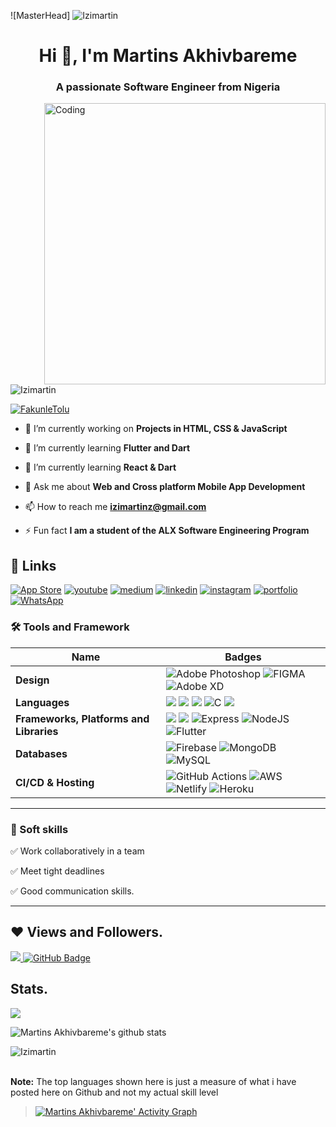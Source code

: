
 ![MasterHead] <img src="https://scontent.fabv2-1.fna.fbcdn.net/v/t39.30808-6/328289937_711034964058422_594150769074536230_n.png?stp=dst-png_s960x960&_nc_cat=101&ccb=1-7&_nc_sid=e3f864&_nc_eui2=AeGjdYwxOw2IMth5zj7C4ICwz3AL7aFydIfPcAvtoXJ0h0T8Ansb8dEibhwsewfyf4IY8DudQJB2z_30zmgxOhoA&_nc_ohc=G4J9iC17r8YAX8Rb2iw&_nc_oc=AQnF04r-Lq4IvPfrXYfqpiWEAy81bj--urAo4ETiCzjkEzriLk3jSVC-zNj-_u6SmwA&_nc_zt=23&_nc_ht=scontent.fabv2-1.fna&oh=00_AfBhyDUiCqgggDY0WjdbHtvmSmyXOyhvJVZdJo5S9YBUXQ&oe=63DC35C5" alt="Izimartin" />
<h1 align="center">Hi 👋, I'm Martins Akhivbareme </h1>
<h3 align="center">A passionate Software Engineer from Nigeria</h3>
<img align= "right" alt="Coding" width="450" src="https://github.com/Izimartin/git-tutorial/blob/master/giphy.gif"></a></p>

<p align="left"> <img src="https://komarev.com/ghpvc/?username=Izimartin&label=Profile%20views&color=0e75b6&style=flat" alt="Izimartin" /> </p>

<p align="left"> <a href="https://twitter.com/Izimartin" target="blank"><img src="https://img.shields.io/twitter/follow/Izimartin?logo=twitter&style=for-the-badge" alt="FakunleTolu" /></a> </p>

- 🔭 I’m currently working on **Projects in HTML, CSS & JavaScript**  

- 🌱 I’m currently learning **Flutter and Dart**

- 🌱 I’m currently learning **React & Dart**

- 💬 Ask me about **Web and Cross platform Mobile App Development**

- 📫 How to reach me **izimartinz@gmail.com**

- ⚡ Fun fact **I am a student of the ALX Software Engineering Program**
 
 ## 🔗 Links
[![App Store](https://img.shields.io/badge/App_Store-0D96F6?style=for-the-badge&logo=app-store&logoColor=white)](https://developers.google.com/profile/u/izimartin/dashboard)
[![youtube](https://img.shields.io/badge/youtube-ff0000?style=for-the-badge&logo=youtube&logoColor=white)](https://www.youtube.com/c/IziMartin/featured)
[![medium](https://img.shields.io/badge/medium-fff?style=for-the-badge&logo=medium&logoColor=black)](https://medium.com/@izimartin)
[![linkedin](https://img.shields.io/badge/linkedin-0A66C2?style=for-the-badge&logo=linkedin&logoColor=white)](https://www.linkedin.com/in/izimartin/)
[![instagram](https://img.shields.io/badge/instagram-1DA1F2?style=for-the-badge&logo=instagram&logoColor=white)](https://www.instagram.com/izimartinz/)
[![portfolio](https://img.shields.io/badge/my_portfolio-000?style=for-the-badge&logo=ko-fi&logoColor=white)](https://martinsakhivbareme.netlify.app/)
[![WhatsApp](https://img.shields.io/badge/WhatsApp-25D366?style=for-the-badge&logo=whatsapp&logoColor=white)](https://wa.link/62h1vu)

### 🛠 Tools and Framework

Name | Badges
--- | --- 
**Design**  | ![Adobe Photoshop](https://img.shields.io/badge/photoshop-00007C?style=for-the-badge&logo=AdobePhotoshop&logoColor=white) ![FIGMA](https://img.shields.io/badge/Figma-%23F24E1E.svg?style=for-the-badge&logo=figma&logoColor=white) ![Adobe XD](https://img.shields.io/badge/Adobe%20XD-470137?style=for-the-badge&logo=Adobe%20XD&logoColor=#FF61F6)
**Languages**  |   <img src="https://img.shields.io/badge/JavaScript-323330?style=for-the-badge&logo=javascript&logoColor=F7DF1E" /> <img src="https://img.shields.io/badge/CSS3-1572B6?style=for-the-badge&logo=css3&logoColor=white" /> <img src="https://img.shields.io/badge/HTML5-E34F26?style=for-the-badge&logo=html5&logoColor=white" /> ![C](https://img.shields.io/badge/c-%2300599C.svg?style=for-the-badge&logo=c&logoColor=white) ![](https://img.shields.io/badge/dart-%230175C2.svg?style=for-the-badge&logo=dart&logoColor=white)
**Frameworks, Platforms and Libraries** | <img src="https://img.shields.io/badge/Bootstrap-563D7C?style=for-the-badge&logo=bootstrap&logoColor=white" /> <img src="https://img.shields.io/badge/React-20232A?style=for-the-badge&logo=react&logoColor=61DAFB" /> ![Express](https://img.shields.io/badge/Express-000?style=for-the-badge&logo=express&logoColor=white) ![NodeJS](https://img.shields.io/badge/node.js-6DA55F?style=for-the-badge&logo=node.js&logoColor=white) ![Flutter](https://img.shields.io/badge/Flutter-%2302569B.svg?style=for-the-badge&logo=Flutter&logoColor=white)
**Databases**  | ![Firebase](https://img.shields.io/badge/firebase-%23039BE5.svg?style=for-the-badge&logo=firebase) ![MongoDB](https://img.shields.io/badge/MongoDB-%234ea94b.svg?style=for-the-badge&logo=mongodb&logoColor=white) ![MySQL](https://img.shields.io/badge/mysql-%2300f.svg?style=for-the-badge&logo=mysql&logoColor=white)
**CI/CD & Hosting**   | ![GitHub Actions](https://img.shields.io/badge/github%20actions-%232671E5.svg?style=for-the-badge&logo=githubactions&logoColor=white) ![AWS](https://img.shields.io/badge/AWS-%23FF9900.svg?style=for-the-badge&logo=amazon-aws&logoColor=white) ![Netlify](https://img.shields.io/badge/netlify-%23000000.svg?style=for-the-badge&logo=netlify&logoColor=#00C7B7) ![Heroku](https://img.shields.io/badge/heroku-%23430098.svg?style=for-the-badge&logo=heroku&logoColor=white)
</p> 

<hr>

### 👔 Soft skills

✅ Work collaboratively in a team

✅ Meet tight deadlines

✅ Good communication skills.

<hr>

## ❤ Views and Followers.

<a href="https://github.com/Izimartin/github-profile-views-counter">
    <img src="https://komarev.com/ghpvc/?username=Izimartin">
</a>
<a href="https://github.com/Izimartin?tab=followers"><img src="https://img.shields.io/github/followers/Izimartin?label=Followers&style=social" alt="GitHub Badge"></a>


 <br>
 
 
 ## Stats.
 <p><img align="center" src="https://github-readme-stats.vercel.app/api/top-langs/?username=Izimartin&layout=compact&theme=dark&hide_border=false" /></p>
<p><img align="center" src="https://github-readme-stats.vercel.app/api?username=Izimartin&show_icons=true&include_all_commits=true&count_private=true&layout=compact&theme=dark&hide_border=false&border_radius=2&hide=contribs" alt="Martins Akhivbareme's github stats" /></p>

<p><img align="center" src="https://github-readme-streak-stats.herokuapp.com/?user=Izimartin&theme=dark" alt="Izimartin" /></p>
<br/>
 <b>Note:</b> The top languages shown here is just a measure of what i have posted here on Github and not my actual skill level


> <a href="https://github.com/Izimartin/github-readme-activity-graph"><img alt="Martins Akhivbareme' Activity Graph" src="https://activity-graph.herokuapp.com/graph?username=Izimartin&bg_color=0D1117&color=5BCDEC&line=5BCDEC&point=FFFFFF&hide_border=true" /></a>

<br/>

<!---
Izimartin/Izimartin is a ✨ special ✨ repository because its `README.md` (this file) appears on your GitHub profile.
You can click the Preview link to take a look at your changes.
--->
